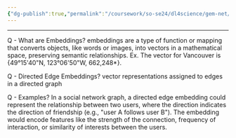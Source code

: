 ```yaml
---
{"dg-publish":true,"permalink":"/coursework/so-se24/dl4science/gem-net/directed-edge-embeddings/","noteIcon":""}
---
```


---
Q - What are Embeddings? 
embeddings are a type of function or mapping that converts objects, like words or images, into vectors in a mathematical space, preserving semantic relationships. Ex. The vector for Vancouver is {49°15'40"N, 123°06'50"W, 662,248*}.

Q - Directed Edge Embeddings? 
vector representations assigned to edges in a directed graph

Q - Examples? 
In a social network graph, a directed edge embedding could represent the relationship between two users, where the direction indicates the direction of friendship (e.g., "user A follows user B"). The embedding would encode features like the strength of the connection, frequency of interaction, or similarity of interests between the users.